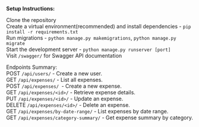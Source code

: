 **Setup Instructions:**

Clone the repository <br/>
Create a virtual environment(recommended) and install dependencies - ```pip install -r requirements.txt``` <br/>
Run migrations - ```python manage.py makemigrations```, ```python manage.py migrate``` <br/>
Start the development server - ```python manage.py runserver [port]``` <br/>
Visit ```/swagger/``` for Swagger API documentation <br/>

Endpoints Summary:<br/>
POST ```/api/users/``` - Create a new user. <br/>
GET ```/api/expenses/``` - List all expenses. <br/>
POST ```/api/expenses/ ```- Create a new expense. <br/>
GET ```/api/expenses/<id>/``` - Retrieve expense details. <br/>
PUT ```/api/expenses/<id>/``` - Update an expense. <br/>
DELETE ```/api/expenses/<id>/``` - Delete an expense. <br/>
GET ```/api/expenses/by-date-range/``` - List expenses by date range. <br/>
GET ```/api/expenses/category-summary/``` - Get expense summary by category. <br/>
